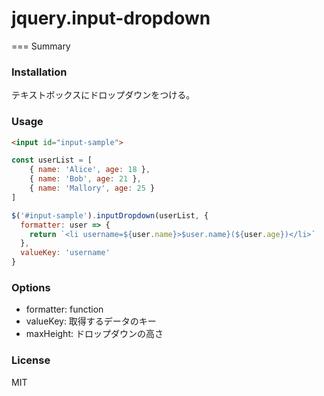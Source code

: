 # jquery.input-dropdown

===
Summary
### Installation ###
テキストボックスにドロップダウンをつける。

### Usage ###

```html
<input id="input-sample">
```
```javascript
const userList = [
    { name: 'Alice', age: 18 },
    { name: 'Bob', age: 21 },
    { name: 'Mallory', age: 25 }
]

$('#input-sample').inputDropdown(userList, {
  formatter: user => {
    return `<li username=${user.name}>$user.name}(${user.age})</li>`
  },
  valueKey: 'username'
}
```

### Options ###
* formatter: function
* valueKey: 取得するデータのキー
* maxHeight: ドロップダウンの高さ

### License ###  
MIT
